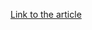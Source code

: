 [Link to the article](https://blog.eclecticiq.com/qanon-conspiracies-show-organic-growth-capability-with-multi-layered-digital-infrastructure?hsLang=en)
